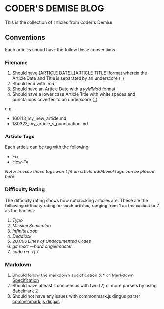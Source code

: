 # CODER'S DEMISE BLOG

This is the collection of articles from Coder's Demise.

## Conventions

Each articles shoud have the follow these conventions

### Filename

1. Should have [ARTICLE DATE]\_[ARTICLE TITLE] format wherein the Article Date and Title is separated by an underscore (\_)
2. Should end with _.md_
3. Should have an Article Date with a *_yyMMdd_* format
4. Should have a lower case Article Title with white spaces and punctations coverted to an underscore (\_)

e.g.

- 160113\_my\_new\_article.md
- 180323\_my\_article\_s\_punctuation.md

### Article Tags

Each article can be tag with the following:

- Fix
- How-To

_Note: In case these tags won't fit an article additional tags can be placed here_

### Difficulty Rating

The difficulty rating shows how nutcracking articles are. These are the following difficulty rating for each articles, ranging from 1 as the easiest to 7 as the hardest:

1. *Typo*
2. *Missing Semicolon*
3. *Infinite Loop*
4. *Deadlock*
5. *20,000 Lines of Undocumented Codes*
6. *git reset --hard origin/master*
7. *sudo rm -rf /*

### Markdown

1. Should follow the markdown specification *_0.\*_* on [Markdown Specification](http://spec.commonmark.org/)
2. Should have atleast a concensus with two (2) or more parsers by using [Babelmark 2](http://johnmacfarlane.net/babelmark2/)
3. Should not have any issues with commonmark.js dingus parser [commonmark.js dingus](http://spec.commonmark.org/dingus/)
